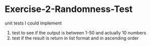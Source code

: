 # Exercise-2-Randomness-Test

unit tests I could implement
1. test to see if the output is between 1-50 and actually 10 numbers
2. test if the result is return in list format and in ascending order